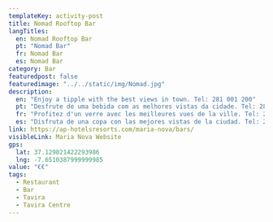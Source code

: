 ```yaml
---
templateKey: activity-post
title: Nomad Rooftop Bar 
langTitles:
  en: Nomad Rooftop Bar
  pt: "Nomad Bar"
  fr: Nomad Bar
  es: Nomad Bar
category: Bar 
featuredpost: false
featuredimage: "../../static/img/Nomad.jpg"
description: 
  en: "Enjoy a tipple with the best views in town. Tel: 281 001 200"
  pt: "Desfrute de uma bebida com as melhores vistas da cidade. Tel: 281 001 200"
  fr: "Profitez d'un verre avec les meilleures vues de la ville. Tel: 281 001 200"
  es: "Disfruta de una copa con las mejores vistas de la ciudad. Tel: 281 001 200"
link: https://ap-hotelsresorts.com/maria-nova/bars/
visibleLink: Maria Nova Website
gps:
  lat: 37.129821422293986
  lng: -7.6510387999999985
value: "€‎€‎"
tags:
  - Restaurant
  - Bar
  - Tavira
  - Tavira Centre
---
```


